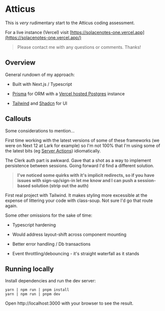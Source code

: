# Atticus

This is *very* rudimentary start to the Atticus coding assessment.  

For a live instance (Vercel) visit [https://solacenotes-one.vercel.app](https://solacenotes-one.vercel.app/)

> Please contact me with any questions or comments.  Thanks!

## Overview

General rundown of my approach:

- Built with Next.js / Typescript

- [Prisma](https://www.prisma.io/nextjs) for ORM with a [Vercel hosted Postgres](https://vercel.com/docs/storage/vercel-postgres) instance

- [Tailwind](https://tailwindcss.com/) and [Shadcn](https://ui.shadcn.com/) for UI



## Callouts

Some considerations to mention... 

First time working with the latest versions of some of these frameworks (we were on Next 12 at Lark for example) so I'm not 100% that I'm using some of the latest bits (eg [Server Actions](https://nextjs.org/docs/app/building-your-application/data-fetching/server-actions-and-mutations)) idiomatically. 

The Clerk auth part is awkward.  Gave that a shot as a way to implement persistence between sessions.  Going forward I'd find a different solution.  

> **I've noticed some quirks with it's implicit redirects, so if you have issues with sign-up/sign-in let me know and I can push a session-based solution (strip out the auth)**

First real project with Tailwind.  It makes styling more excessible at the expense of littering your code with class-soup.  Not sure I'd go that route again.

Some other omissions for the sake of time:

- Typescript hardening 

- Would address layout-shift across component mounting

- Better error handling / Db transactions

- Event throttling/debouncing - it's straight waterfall as it stands

  

## Running locally

Install dependencies and run the dev server:

```shell
yarn | npm run | pnpm install
yarn | npm run | pnpm dev
```

Open http://localhost:3000 with your browser to see the result.